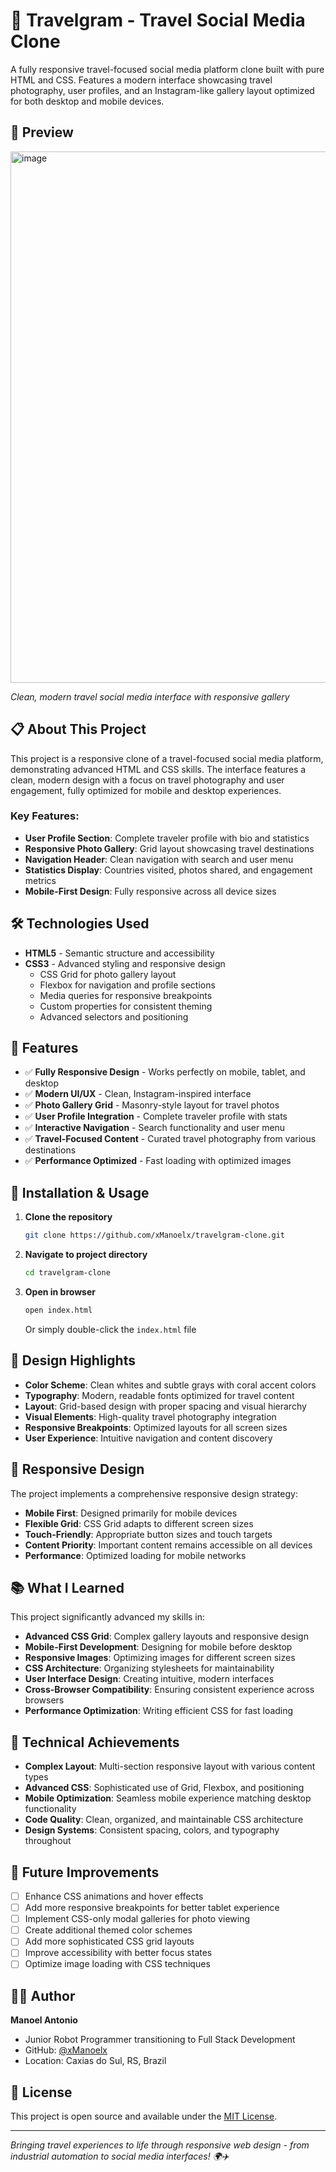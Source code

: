 # 📸 Travelgram - Travel Social Media Clone

A fully responsive travel-focused social media platform clone built with pure HTML and CSS. Features a modern interface showcasing travel photography, user profiles, and an Instagram-like gallery layout optimized for both desktop and mobile devices.

## 📸 Preview

<img width="1143" height="850" alt="image" src="https://github.com/user-attachments/assets/fe5c04e5-4ebe-41ba-9915-793ea5e403b8" />

*Clean, modern travel social media interface with responsive gallery*

## 📋 About This Project

This project is a responsive clone of a travel-focused social media platform, demonstrating advanced HTML and CSS skills. The interface features a clean, modern design with a focus on travel photography and user engagement, fully optimized for mobile and desktop experiences.

### Key Features:
- **User Profile Section**: Complete traveler profile with bio and statistics
- **Responsive Photo Gallery**: Grid layout showcasing travel destinations
- **Navigation Header**: Clean navigation with search and user menu
- **Statistics Display**: Countries visited, photos shared, and engagement metrics
- **Mobile-First Design**: Fully responsive across all device sizes

## 🛠️ Technologies Used

- **HTML5** - Semantic structure and accessibility
- **CSS3** - Advanced styling and responsive design
  - CSS Grid for photo gallery layout
  - Flexbox for navigation and profile sections
  - Media queries for responsive breakpoints
  - Custom properties for consistent theming
  - Advanced selectors and positioning

## 🎯 Features

- ✅ **Fully Responsive Design** - Works perfectly on mobile, tablet, and desktop
- ✅ **Modern UI/UX** - Clean, Instagram-inspired interface
- ✅ **Photo Gallery Grid** - Masonry-style layout for travel photos
- ✅ **User Profile Integration** - Complete traveler profile with stats
- ✅ **Interactive Navigation** - Search functionality and user menu
- ✅ **Travel-Focused Content** - Curated travel photography from various destinations
- ✅ **Performance Optimized** - Fast loading with optimized images

## 🔧 Installation & Usage

1. **Clone the repository**
   ```bash
   git clone https://github.com/xManoelx/travelgram-clone.git
   ```

2. **Navigate to project directory**
   ```bash
   cd travelgram-clone
   ```

3. **Open in browser**
   ```bash
   open index.html
   ```
   Or simply double-click the `index.html` file

## 🎨 Design Highlights

- **Color Scheme**: Clean whites and subtle grays with coral accent colors
- **Typography**: Modern, readable fonts optimized for travel content
- **Layout**: Grid-based design with proper spacing and visual hierarchy
- **Visual Elements**: High-quality travel photography integration
- **Responsive Breakpoints**: Optimized layouts for all screen sizes
- **User Experience**: Intuitive navigation and content discovery

## 📱 Responsive Design

The project implements a comprehensive responsive design strategy:

- **Mobile First**: Designed primarily for mobile devices
- **Flexible Grid**: CSS Grid adapts to different screen sizes
- **Touch-Friendly**: Appropriate button sizes and touch targets
- **Content Priority**: Important content remains accessible on all devices
- **Performance**: Optimized loading for mobile networks

## 📚 What I Learned

This project significantly advanced my skills in:

- **Advanced CSS Grid**: Complex gallery layouts and responsive design
- **Mobile-First Development**: Designing for mobile before desktop
- **Responsive Images**: Optimizing images for different screen sizes
- **CSS Architecture**: Organizing stylesheets for maintainability
- **User Interface Design**: Creating intuitive, modern interfaces
- **Cross-Browser Compatibility**: Ensuring consistent experience across browsers
- **Performance Optimization**: Writing efficient CSS for fast loading

## 🌟 Technical Achievements

- **Complex Layout**: Multi-section responsive layout with various content types
- **Advanced CSS**: Sophisticated use of Grid, Flexbox, and positioning
- **Mobile Optimization**: Seamless mobile experience matching desktop functionality
- **Code Quality**: Clean, organized, and maintainable CSS architecture
- **Design Systems**: Consistent spacing, colors, and typography throughout

## 🔄 Future Improvements

- [ ] Enhance CSS animations and hover effects
- [ ] Add more responsive breakpoints for better tablet experience
- [ ] Implement CSS-only modal galleries for photo viewing
- [ ] Create additional themed color schemes
- [ ] Add more sophisticated CSS grid layouts
- [ ] Improve accessibility with better focus states
- [ ] Optimize image loading with CSS techniques

## 👨‍💻 Author

**Manoel Antonio**
- Junior Robot Programmer transitioning to Full Stack Development
- GitHub: [@xManoelx](https://github.com/xManoelx)
- Location: Caxias do Sul, RS, Brazil

## 📄 License

This project is open source and available under the [MIT License](LICENSE).

---

*Bringing travel experiences to life through responsive web design - from industrial automation to social media interfaces! 🌍✈️*
